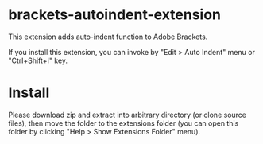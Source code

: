 brackets-autoindent-extension
============================

This extension adds auto-indent function to Adobe Brackets.

If you install this extension, you can invoke by "Edit > Auto Indent" menu or "Ctrl+Shift+I" key.

Install
===

Please download zip and extract into arbitrary directory (or clone source files), then move the folder to the extensions folder (you can open this folder by clicking "Help > Show Extensions Folder" menu).
